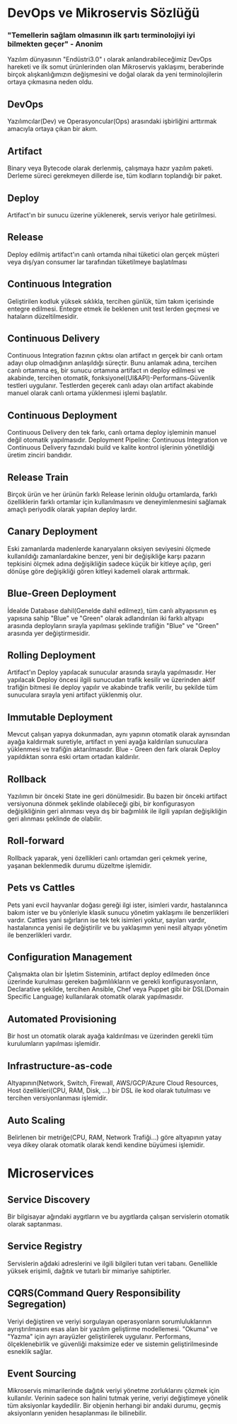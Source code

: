 # DevOps ve Mikroservis Sözlüğü
### "Temellerin sağlam olmasının ilk şartı terminolojiyi iyi bilmekten geçer" - Anonim
Yazılım dünyasının "Endüstri3.0" ı olarak anlandırabileceğimiz DevOps hareketi ve ilk somut ürünlerinden olan Mikroservis yaklaşımı, beraberinde birçok alışkanlığımızın değişmesini ve doğal olarak da yeni terminolojilerin ortaya çıkmasına neden oldu.
## DevOps
Yazılımcılar(Dev) ve Operasyoncular(Ops) arasındaki işbirliğini arttırmak amacıyla ortaya çıkan bir akım.
## Artifact
Binary veya Bytecode olarak derlenmiş, çalışmaya hazır yazılım paketi. Derleme süreci gerekmeyen dillerde ise, tüm kodların toplandığı bir paket.
## Deploy
Artifact'ın bir sunucu üzerine yüklenerek, servis veriyor hale getirilmesi.
## Release
Deploy edilmiş artifact'ın canlı ortamda nihai tüketici olan gerçek müşteri veya dış/yan consumer lar tarafından tüketilmeye başlatılması
## Continuous Integration
Geliştirilen kodluk yüksek sıklıkla, tercihen günlük, tüm takım içerisinde entegre edilmesi. Entegre etmek ile beklenen unit test lerden geçmesi ve hataların düzeltilmesidir.   
## Continuous Delivery
Continuous Integration fazının çıktısı olan artifact ın gerçek bir canlı ortam adayı olup olmadığının anlaşıldığı süreçtir. Bunu anlamak adına, tercihen canlı ortamına eş, bir sunucu ortamına artifact ın deploy edilmesi ve akabinde, tercihen otomatik, fonksiyonel(UI&API)-Performans-Güvenlik testleri uygulanır. Testlerden geçerek canlı adayı olan artifact akabinde manuel olarak canlı ortama yüklenmesi işlemi başlatılır. 
## Continuous Deployment
Continuous Delivery den tek farkı, canlı ortama deploy işleminin manuel değil otomatik yapılmasıdır.
Deployment Pipeline: Continuous Integration ve Continuous Delivery fazındaki build ve kalite kontrol işlerinin yönetildiği üretim zinciri bandıdır. 
## Release Train 
Birçok ürün ve her ürünün farklı Release lerinin olduğu ortamlarda, farklı özelliklerin farklı ortamlar için kullanılmasını ve deneyimlenmesini sağlamak amaçlı periyodik olarak yapılan deploy lardır.
## Canary Deployment
Eski zamanlarda madenlerde kanaryaların oksiyen seviyesini ölçmede kullanıldığı zamanlardakine benzer, yeni bir değişikliğe karşı pazarın tepkisini ölçmek adına değişikliğin sadece küçük bir kitleye açılıp, geri dönüşe göre değişikliği gören kitleyi kademeli olarak arttırmak.  
## Blue-Green Deployment
İdealde Database dahil(Genelde dahil edilmez), tüm canlı altyapısının eş yapısına sahip "Blue" ve "Green" olarak adlandırılan iki farklı altyapı arasında deployların sırayla yapılması şeklinde trafiğin "Blue" ve "Green" arasında yer değiştirmesidir. 
## Rolling Deployment
Artifact'ın Deploy yapılacak sunucular arasında sırayla yapılmasıdır. Her yapılacak Deploy öncesi ilgili sunucudan trafik kesilir ve üzerinden aktif trafiğin bitmesi ile deploy yapılır ve akabinde trafik verilir,  bu şekilde tüm sunuculara sırayla yeni artifact yüklenmiş olur.
## Immutable Deployment
Mevcut çalışan yapıya dokunmadan, aynı yapının otomatik olarak aynısından ayağa kaldırmak suretiyle, artifact ın yeni ayağa kaldırılan sunuculara yüklenmesi ve trafiğin aktarılmasıdır. Blue - Green den fark olarak Deploy yapıldıktan sonra eski ortam ortadan kaldırılır.

## Rollback
Yazılımın bir önceki State ine geri dönülmesidir. Bu bazen bir önceki artifact versiyonuna dönmek şeklinde olabileceği gibi, bir konfigurasyon değişikliğinin geri alınması veya dış bir bağımlılık ile ilgili yapılan değişikliğin geri alınması şeklinde de olabilir. 
## Roll-forward
Rollback yaparak, yeni özellikleri canlı ortamdan geri çekmek yerine, yaşanan beklenmedik durumu düzeltme işlemidir.

## Pets vs Cattles
Pets yani evcil hayvanlar doğası gereği ilgi ister, isimleri vardır, hastalanınca bakım ister ve bu yönleriyle klasik sunucu yönetim yaklaşımı ile benzerlikleri vardır. Cattles yani sığırların ise tek tek isimleri yoktur, sayıları vardır, hastalanınca yenisi ile değiştirilir ve bu yaklaşımın yeni nesil altyapı yönetim ile benzerlikleri vardır.   
## Configuration Management
Çalışmakta olan bir İşletim Sisteminin, artifact deploy edilmeden önce üzerinde kurulması gereken bağımlılıkların ve gerekli konfigurasyonların, Declarative şekilde, tercihen Ansible, Chef veya Puppet gibi bir DSL(Domain Specific Language) kullanılarak otomatik olarak yapılmasıdır.  
## Automated Provisioning
Bir host un otomatik olarak ayağa kaldırılması ve üzerinden gerekli tüm kurulumların yapılması işlemidir.
## Infrastructure-as-code
Altyapının(Network, Switch, Firewall, AWS/GCP/Azure Cloud Resources, Host özellikleri(CPU, RAM, Disk, ...) bir DSL ile kod olarak tutulması ve tercihen versiyonlanması işlemidir.

## Auto Scaling
Belirlenen bir metriğe(CPU, RAM, Network Trafiği...) göre altyapının yatay veya dikey olarak otomatik olarak kendi kendine büyümesi işlemidir.

# Microservices
## Service Discovery
Bir bilgisayar ağındaki aygıtların ve bu aygıtlarda çalışan servislerin otomatik olarak saptanması.
## Service Registry
Servislerin ağdaki adreslerini ve ilgili bilgileri tutan veri tabanı. Genellikle yüksek erişimli, dağıtık ve tutarlı bir mimariye sahiptirler.
## CQRS(Command Query Responsibility Segregation)
Veriyi değiştiren ve veriyi sorgulayan operasyonların sorumluluklarının ayrıştırılmasını esas alan bir yazılım geliştirme modellemesi. "Okuma" ve "Yazma" için ayrı arayüzler geliştirilerek uygulanır. Performans, ölçeklenebirlik ve güvenliği maksimize eder ve sistemin geliştirilmesinde esneklik sağlar.
## Event Sourcing
Mikroservis mimarilerinde dağıtık veriyi yönetme zorluklarını çözmek için kullanılır. Verinin sadece son halini tutmak yerine, veriyi değiştimeye yönelik tüm aksiyonlar kaydedilir. Bir objenin herhangi bir andaki durumu, geçmiş aksiyonların yeniden hesaplanması ile bilinebilir.
